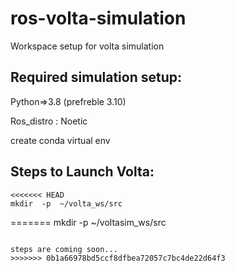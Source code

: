 # ros-volta-simulation
Workspace setup for volta simulation 

## Required simulation setup:
Python=>3.8 (prefreble 3.10)

Ros_distro : Noetic

create conda virtual env

## Steps to Launch Volta:

```
<<<<<<< HEAD
mkdir  -p  ~/volta_ws/src  
```
=======
mkdir -p ~/voltasim_ws/src  
```

steps are coming soon...
>>>>>>> 0b1a66978bd5ccf8dfbea72057c7bc4de22d64f3
